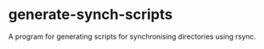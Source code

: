 generate-synch-scripts
======================

A program for generating scripts for synchronising directories using rsync.